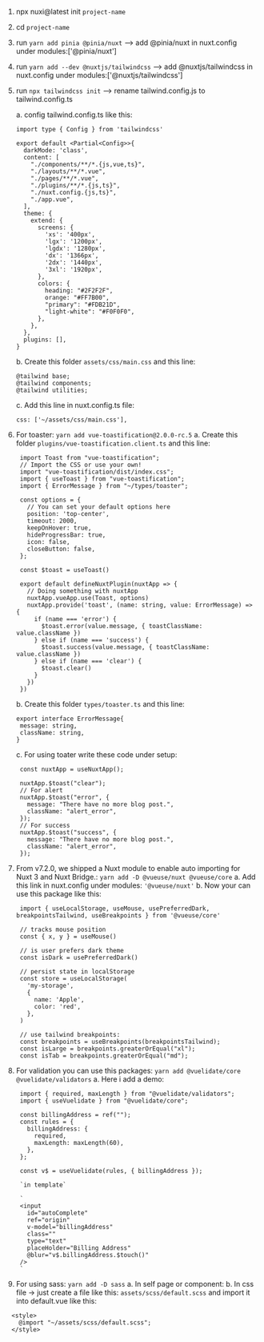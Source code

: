 1. npx nuxi@latest init `project-name`
2. cd `project-name`
3. run `yarn add pinia @pinia/nuxt` --> add @pinia/nuxt in nuxt.config under modules:['@pinia/nuxt']
4. run `yarn add --dev @nuxtjs/tailwindcss` --> add @nuxtjs/tailwindcss in nuxt.config under modules:['@nuxtjs/tailwindcss']
5. run `npx tailwindcss init` --> rename tailwind.config.js to tailwind.config.ts

   a. config tailwind.config.ts like this:

   ```
   import type { Config } from 'tailwindcss'

   export default <Partial<Config>>{
     darkMode: 'class',
     content: [
       "./components/**/*.{js,vue,ts}",
       "./layouts/**/*.vue",
       "./pages/**/*.vue",
       "./plugins/**/*.{js,ts}",
       "./nuxt.config.{js,ts}",
       "./app.vue",
     ],
     theme: {
       extend: {
         screens: {
           'xs': '400px',
           'lgx': '1200px',
           'lgdx': '1280px',
           'dx': '1366px',
           '2dx': '1440px',
           '3xl': '1920px',
         },
         colors: {
           heading: "#2F2F2F",
           orange: "#FF7B00",
           "primary": "#FDB21D",
           "light-white": "#F0F0F0",
         },
       },
     },
     plugins: [],
   }
   ```

   b. Create this folder `assets/css/main.css` and this line:

   ```
   @tailwind base;
   @tailwind components;
   @tailwind utilities;
   ```

   c. Add this line in nuxt.config.ts file:

   ```
   css: ['~/assets/css/main.css'],
   ```

6. For toaster: `yarn add vue-toastification@2.0.0-rc.5`
   a. Create this folder `plugins/vue-toastification.client.ts` and this line:

   ```
    import Toast from "vue-toastification";
    // Import the CSS or use your own!
    import "vue-toastification/dist/index.css";
    import { useToast } from "vue-toastification";
    import { ErrorMessage } from "~/types/toaster";

    const options = {
      // You can set your default options here
      position: 'top-center',
      timeout: 2000,
      keepOnHover: true,
      hideProgressBar: true,
      icon: false,
      closeButton: false,
    };

    const $toast = useToast()

    export default defineNuxtPlugin(nuxtApp => {
      // Doing something with nuxtApp
      nuxtApp.vueApp.use(Toast, options)
      nuxtApp.provide('toast', (name: string, value: ErrorMessage) => {
        if (name === 'error') {
          $toast.error(value.message, { toastClassName: value.className })
        } else if (name === 'success') {
          $toast.success(value.message, { toastClassName: value.className })
        } else if (name === 'clear') {
          $toast.clear()
        }
      })
    })
   ```

   b. Create this folder `types/toaster.ts` and this line:

   ```
   export interface ErrorMessage{
    message: string,
    className: string,
   }
   ```

   c. For using toater write these code under setup:

   ```
    const nuxtApp = useNuxtApp();

    nuxtApp.$toast("clear");
    // For alert
    nuxtApp.$toast("error", {
      message: "There have no more blog post.",
      className: "alert_error",
    });
    // For success
    nuxtApp.$toast("success", {
      message: "There have no more blog post.",
      className: "alert_error",
    });
   ```

8. From v7.2.0, we shipped a Nuxt module to enable auto importing for Nuxt 3 and Nuxt Bridge.: `yarn add -D @vueuse/nuxt @vueuse/core`
   a. Add this link in nuxt.config under modules: `'@vueuse/nuxt'`
   b. Now your can use this package like this:

   ```
    import { useLocalStorage, useMouse, usePreferredDark, breakpointsTailwind, useBreakpoints } from '@vueuse/core'

    // tracks mouse position
    const { x, y } = useMouse()

    // is user prefers dark theme
    const isDark = usePreferredDark()

    // persist state in localStorage
    const store = useLocalStorage(
      'my-storage',
      {
        name: 'Apple',
        color: 'red',
      },
    )

    // use tailwind breakpoints:
    const breakpoints = useBreakpoints(breakpointsTailwind);
    const isLarge = breakpoints.greaterOrEqual("xl");
    const isTab = breakpoints.greaterOrEqual("md");
   ```

9. For validation you can use this packages: `yarn add @vuelidate/core @vuelidate/validators`
   a. Here i add a demo:

   ```
    import { required, maxLength } from "@vuelidate/validators";
    import { useVuelidate } from "@vuelidate/core";

    const billingAddress = ref("");
    const rules = {
      billingAddress: {
        required,
        maxLength: maxLength(60),
      },
    };

    const v$ = useVuelidate(rules, { billingAddress });

    `in template`

    `
    <input
      id="autoComplete"
      ref="origin"
      v-model="billingAddress"
      class=""
      type="text"
      placeHolder="Billing Address"
      @blur="v$.billingAddress.$touch()"
    />
    `
   ```

10. For using sass: `yarn add -D sass`
   a. In self page or component: <style lang="scss" scoped></style>
   b. In css file -> just create a file like this: `assets/scss/default.scss` and import it into default.vue like this:
   ```
     <style>
       @import "~/assets/scss/default.scss";
     </style>
   ```
